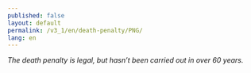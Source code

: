 ```yaml
---
published: false
layout: default
permalink: /v3_1/en/death-penalty/PNG/
lang: en
---
```

_The death penalty is legal, but hasn’t been carried out in over 60 years._
